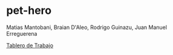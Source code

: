 # pet-hero
Matias Mantobani, Braian D'Aleo, Rodrigo Guinazu, Juan Manuel Erreguerena

<a href="https://trello.com/b/FT6UIft7/pet-hero">Tablero de Trabajo</a>
